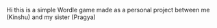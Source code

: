 Hi this is a simple Wordle game made as a personal project between me (Kinshu) and my sister (Pragya)
